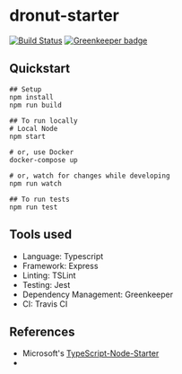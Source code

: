 # dronut-starter

[![Build Status](https://travis-ci.com/CMU-17-356/dronuts-2019-group-5.svg?branch=master)](https://travis-ci.com/CMU-17-356/dronuts-2019-group-5)
[![Greenkeeper badge](https://badges.greenkeeper.io/CMU-17-356/dronuts-2019-group-5.svg)](https://greenkeeper.io/)

## Quickstart
```shell
## Setup
npm install
npm run build

## To run locally
# Local Node
npm start

# or, use Docker
docker-compose up

# or, watch for changes while developing
npm run watch

## To run tests
npm run test
```

## Tools used
- Language: Typescript
- Framework: Express
- Linting: TSLint
- Testing: Jest
- Dependency Management: Greenkeeper
- CI: Travis CI

## References
- Microsoft's [TypeScript-Node-Starter](https://github.com/Microsoft/TypeScript-Node-Starter/)
-
